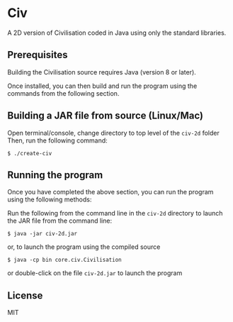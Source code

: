 # Civ

A 2D version of Civilisation coded in Java using only the standard libraries.

## Prerequisites
Building the Civilisation source requires Java (version 8 or later).

Once installed, you can then build and run the program using the commands from the following section.

## Building a JAR file from source (Linux/Mac)
Open terminal/console, change directory to top level of the `civ-2d` folder
Then, run the following command:
```
$ ./create-civ
```

## Running the program
Once you have completed the above section, you can run the program using the following methods:

Run the following from the command line in the `civ-2d` directory to launch the JAR file from the command line:
```
$ java -jar civ-2d.jar
```
or, to launch the program using the compiled source
```
$ java -cp bin core.civ.Civilisation
```
or double-click on the file `civ-2d.jar` to launch the program

## License
MIT
